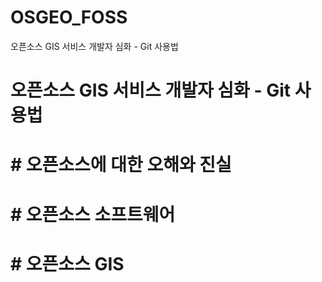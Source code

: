 # OSGEO_FOSS
오픈소스 GIS 서비스 개발자 심화 - Git 사용법
# 오픈소스 GIS 서비스 개발자 심화 - Git 사용법

# # 오픈소스에 대한 오해와 진실

# # 오픈소스 소프트웨어

# # 오픈소스 GIS